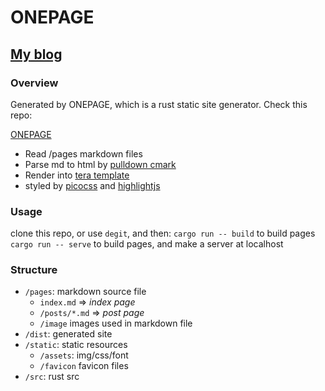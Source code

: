 # ONEPAGE

## [My blog](https://blog.nexts.top)

### Overview

Generated by ONEPAGE, which is a rust static site generator.
Check this repo:

[ONEPAGE](https://github.com/hanpei/onepage)

- Read /pages markdown files
- Parse md to html by [pulldown cmark](https://docs.rs/pulldown-cmark/latest/pulldown_cmark/)
- Render into [tera template](https://github.com/Keats/tera)
- styled by [picocss](https://picocss.com/) and [highlightjs](https://highlightjs.org/)

### Usage

clone this repo, or use `degit`, and then:
`cargo run -- build` to build pages
`cargo run -- serve` to build pages, and make a server at localhost

### Structure

- `/pages`: markdown source file
  - `index.md` => _index page_
  - `/posts/*.md` => _post page_
  - `/image` images used in markdown file
- `/dist`: generated site
- `/static`: static resources
  - `/assets`: img/css/font
  - `/favicon` favicon files
- `/src`: rust src
